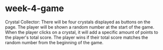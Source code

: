 # week-4-game
Crystal Collector: There will be four crystals displayed as buttons on the page. The player will be shown a random number at the start of the game. When the player clicks on a crystal, it will add a specific amount of points to the player's total score. The player wins if their total score matches the random number from the beginning of the game.
